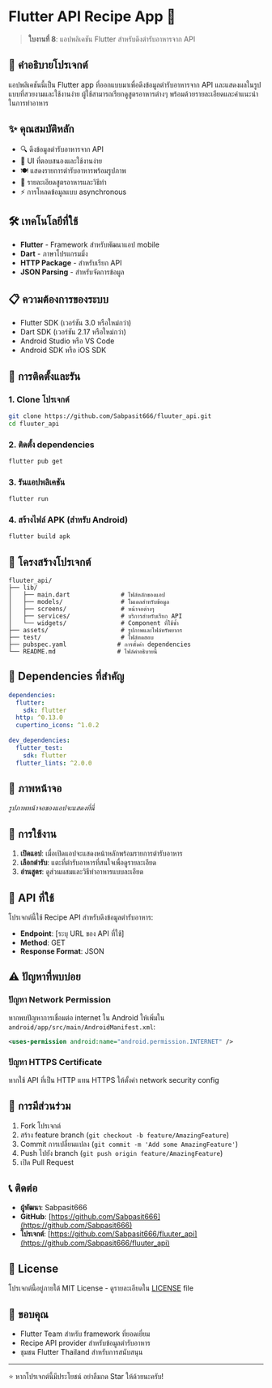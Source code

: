 # Flutter API Recipe App 🍳

> **ใบงานที่ 8**: แอปพลิเคชัน Flutter สำหรับดึงตำรับอาหารจาก API

## 📖 คำอธิบายโปรเจกต์

แอปพลิเคชันนี้เป็น Flutter app ที่ออกแบบมาเพื่อดึงข้อมูลตำรับอาหารจาก API และแสดงผลในรูปแบบที่สวยงามและใช้งานง่าย ผู้ใช้สามารถเรียกดูสูตรอาหารต่างๆ พร้อมด้วยรายละเอียดและคำแนะนำในการทำอาหาร

## ✨ คุณสมบัติหลัก

- 🔍 ดึงข้อมูลตำรับอาหารจาก API
- 📱 UI ที่ตอบสนองและใช้งานง่าย
- 🍽️ แสดงรายการตำรับอาหารพร้อมรูปภาพ
- 📝 รายละเอียดสูตรอาหารและวิธีทำ
- ⚡ การโหลดข้อมูลแบบ asynchronous

## 🛠️ เทคโนโลยีที่ใช้

- **Flutter** - Framework สำหรับพัฒนาแอป mobile
- **Dart** - ภาษาโปรแกรมมิ่ง
- **HTTP Package** - สำหรับเรียก API
- **JSON Parsing** - สำหรับจัดการข้อมูล

## 📋 ความต้องการของระบบ

- Flutter SDK (เวอร์ชัน 3.0 หรือใหม่กว่า)
- Dart SDK (เวอร์ชัน 2.17 หรือใหม่กว่า)
- Android Studio หรือ VS Code
- Android SDK หรือ iOS SDK

## 🚀 การติดตั้งและรัน

### 1. Clone โปรเจกต์
```bash
git clone https://github.com/Sabpasit666/fluuter_api.git
cd fluuter_api
```

### 2. ติดตั้ง dependencies
```bash
flutter pub get
```

### 3. รันแอปพลิเคชัน
```bash
flutter run
```

### 4. สร้างไฟล์ APK (สำหรับ Android)
```bash
flutter build apk
```

## 📁 โครงสร้างโปรเจกต์

```
fluuter_api/
├── lib/
│   ├── main.dart              # ไฟล์หลักของแอป
│   ├── models/                # โมเดลสำหรับข้อมูล
│   ├── screens/               # หน้าจอต่างๆ
│   ├── services/              # บริการสำหรับเรียก API
│   └── widgets/               # Component ที่ใช้ซ้ำ
├── assets/                    # รูปภาพและไฟล์ทรัพยากร
├── test/                      # ไฟล์ทดสอบ
├── pubspec.yaml              # การตั้งค่า dependencies
└── README.md                 # ไฟล์คำอธิบายนี้
```

## 🔧 Dependencies ที่สำคัญ

```yaml
dependencies:
  flutter:
    sdk: flutter
  http: ^0.13.0
  cupertino_icons: ^1.0.2
  
dev_dependencies:
  flutter_test:
    sdk: flutter
  flutter_lints: ^2.0.0
```

## 📱 ภาพหน้าจอ

*รูปภาพหน้าจอของแอปจะแสดงที่นี่*

## 🎯 การใช้งาน

1. **เปิดแอป**: เมื่อเปิดแอปจะแสดงหน้าหลักพร้อมรายการตำรับอาหาร
2. **เลือกตำรับ**: แตะที่ตำรับอาหารที่สนใจเพื่อดูรายละเอียด
3. **อ่านสูตร**: ดูส่วนผสมและวิธีทำอาหารแบบละเอียด

## 🔗 API ที่ใช้

โปรเจกต์นี้ใช้ Recipe API สำหรับดึงข้อมูลตำรับอาหาร:
- **Endpoint**: [ระบุ URL ของ API ที่ใช้]
- **Method**: GET
- **Response Format**: JSON

## ⚠️ ปัญหาที่พบบ่อย

### ปัญหา Network Permission
หากพบปัญหาการเชื่อมต่อ internet ใน Android ให้เพิ่มใน `android/app/src/main/AndroidManifest.xml`:
```xml
<uses-permission android:name="android.permission.INTERNET" />
```

### ปัญหา HTTPS Certificate
หากใช้ API ที่เป็น HTTP แทน HTTPS ให้ตั้งค่า network security config

## 🤝 การมีส่วนร่วม

1. Fork โปรเจกต์
2. สร้าง feature branch (`git checkout -b feature/AmazingFeature`)
3. Commit การเปลี่ยนแปลง (`git commit -m 'Add some AmazingFeature'`)
4. Push ไปยัง branch (`git push origin feature/AmazingFeature`)
5. เปิด Pull Request

## 📞 ติดต่อ

- **ผู้พัฒนา**: Sabpasit666
- **GitHub**: [https://github.com/Sabpasit666](https://github.com/Sabpasit666)
- **โปรเจกต์**: [https://github.com/Sabpasit666/fluuter_api](https://github.com/Sabpasit666/fluuter_api)

## 📄 License

โปรเจกต์นี้อยู่ภายใต้ MIT License - ดูรายละเอียดใน [LICENSE](LICENSE) file

## 🙏 ขอบคุณ

- Flutter Team สำหรับ framework ที่ยอดเยี่ยม
- Recipe API provider สำหรับข้อมูลตำรับอาหาร
- ชุมชน Flutter Thailand สำหรับการสนับสนุน

---
⭐ หากโปรเจกต์นี้มีประโยชน์ อย่าลืมกด Star ให้ด้วยนะครับ!
